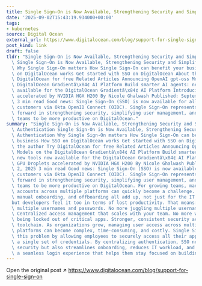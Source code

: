 ```yaml
---
title: Single Sign-On is Now Available, Strengthening Security and Simplifying Authentication
date: '2025-09-02T15:43:19.934000+00:00'
tags:
- kubernetes
source: Digital Ocean
external_url: https://www.digitalocean.com/blog/support-for-single-sign-on
post_kind: link
draft: false
tldr: "Single Sign-On is Now Available, Strengthening Security and Simplifying Authentication\
  \ Single Sign-On is Now Available, Strengthening Security and Simplifying Authentication\
  \ Why Single Sign-On matters How Single Sign-On can benefit your business How SSO\
  \ on DigitalOcean works Get started with SSO on DigitalOcean About the author Try\
  \ DigitalOcean for free Related Articles Announcing OpenAI gpt-oss Models on the\
  \ DigitalOcean Gradientâ\x84¢ AI Platform Build smarter AI agents: new tools now\
  \ available for the DigitalOcean Gradientâ\x84¢ AI Platform Introducing GPU Droplets\
  \ accelerated by NVIDIA HGX H200 By Nicole Ghalwash Published: September 2, 2025\
  \ 3 min read Good news: Single Sign-On (SSO) is now available for all DigitalOcean\
  \ customers via Okta OpenID Connect (OIDC). Single Sign-On represents a major step\
  \ forward in strengthening security, simplifying user management, and empowering\
  \ teams to be more productive on DigitalOcean."
summary: "Single Sign-On is Now Available, Strengthening Security and Simplifying\
  \ Authentication Single Sign-On is Now Available, Strengthening Security and Simplifying\
  \ Authentication Why Single Sign-On matters How Single Sign-On can benefit your\
  \ business How SSO on DigitalOcean works Get started with SSO on DigitalOcean About\
  \ the author Try DigitalOcean for free Related Articles Announcing OpenAI gpt-oss\
  \ Models on the DigitalOcean Gradientâ\x84¢ AI Platform Build smarter AI agents:\
  \ new tools now available for the DigitalOcean Gradientâ\x84¢ AI Platform Introducing\
  \ GPU Droplets accelerated by NVIDIA HGX H200 By Nicole Ghalwash Published: September\
  \ 2, 2025 3 min read Good news: Single Sign-On (SSO) is now available for all DigitalOcean\
  \ customers via Okta OpenID Connect (OIDC). Single Sign-On represents a major step\
  \ forward in strengthening security, simplifying user management, and empowering\
  \ teams to be more productive on DigitalOcean. For growing teams, managing user\
  \ accounts across multiple platforms can quickly become a challenge. Password resets,\
  \ manual onboarding, and offboarding all add up, not just for the IT teamâ\x80\x93\
  but developers feel it too in terms of lost productivity. That means: No more juggling\
  \ multiple usernames and passwords. No more juggling multiple usernames and passwords.\
  \ Centralized access management that scales with your team. No more wasting time\
  \ being locked out of critical apps. Stronger, consistent security across your entire\
  \ toolchain. As organizations grow, managing user access across multiple tools and\
  \ platforms can become complex, time-consuming, and costly. Single Sign-On solves\
  \ this problem by allowing employees to securely access all their applications with\
  \ a single set of credentials. By centralizing authentication, SSO not only strengthens\
  \ security but also streamlines onboarding, reduces IT workload, and gives teams\
  \ a seamless login experience that helps them stay focused on building and innovating."
---
```

Open the original post ↗ https://www.digitalocean.com/blog/support-for-single-sign-on

